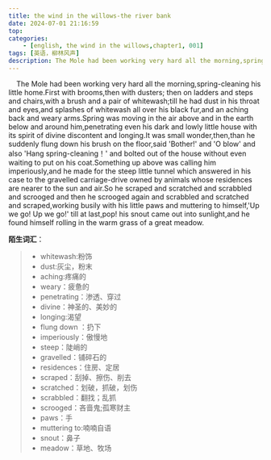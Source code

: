 ```yaml
---
title: the wind in the willows-the river bank
date: 2024-07-01 21:16:59
top:
categories:
    - [english, the wind in the willows,chapter1, 001]
tags: [英语，柳林风声]
description: The Mole had been working very hard all the morning,spring-cleaning his little home.
---
```

&nbsp;&nbsp;&nbsp;&nbsp;The Mole had been working very hard all the morning,spring-cleaning his little home.First with brooms,then with dusters; then on ladders and steps and chairs,with a brush and a pair of whitewash;till he had dust in his throat and eyes,and splashes of whitewash all over his black fur,and an aching back and weary arms.Spring was moving in the air above and in the earth below and around him,penetrating even his dark and lowly little house with its spirit of divine discontent and longing.It was small wonder,then,than he suddenly flung down his brush on the floor,said 'Bother!' and 'O blow' and also 'Hang spring-cleaning！' and bolted out of the house without even waiting to put on his coat.Something up above was calling him imperiously,and he made for the steep little tunnel which answered in his case to the gravelled  carriage-drive owned by animals whose residences are nearer to the sun and air.So he scraped and scratched and scrabbled and scrooged and then he scrooged again and scrabbled and scratched and scraped,working busily with his little paws and muttering to himself,'Up we go! Up we go!' till at last,pop! his snout came out into sunlight,and he found himself rolling in the warm grass of a great meadow.



**陌生词汇**：


> - whitewash:粉饰
> - dust:灰尘，粉末
> - aching:疼痛的
> - weary：疲惫的
> - penetrating：渗透、穿过
> - divine：神圣的、美妙的
> - longing:渴望
> - flung down ：扔下
> - imperiously：傲慢地
> - steep：陡峭的
> - gravelled：铺碎石的
> - residences：住房、定居
> - scraped：刮掉、擦伤、削去
> - scratched：划破，抓破，划伤
> - scrabbled：翻找；乱抓
> - scrooged：吝啬鬼;孤寒财主
> - paws：手
> - muttering to:喃喃自语
> - snout：鼻子
> - meadow：草地、牧场


